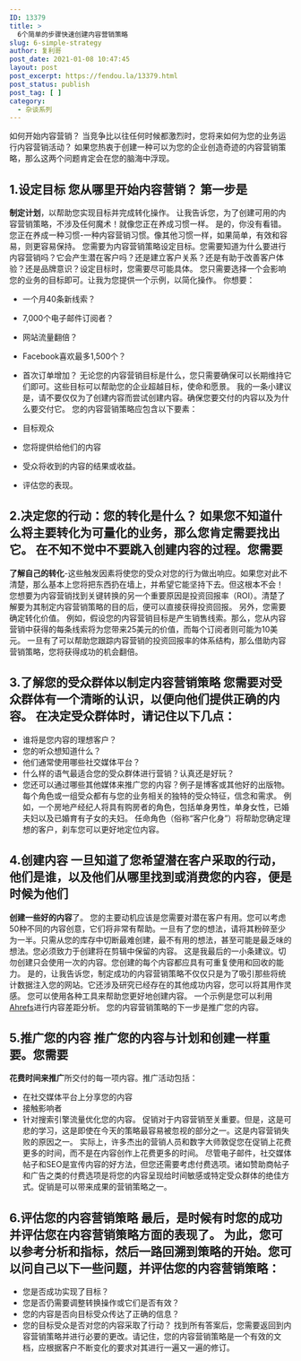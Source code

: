 ```yaml
---
ID: 13379
title: >
  6个简单的步骤快速创建内容营销策略
slug: 6-simple-strategy
author: 复利哥
post_date: 2021-01-08 10:47:45
layout: post
post_excerpt: https://fendou.la/13379.html
post_status: publish
post_tag: [ ]
category:
  - 杂谈系列
---
```

如何开始内容营销？ 当竞争比以往任何时候都激烈时，您将来如何为您的业务运行内容营销活动？ 如果您热衷于创建一种可以为您的企业创造奇迹的内容营销策略，那么这两个问题肯定会在您的脑海中浮现。 
## 1\.设定目标 您从哪里开始内容营销？ 第一步是

**制定计划**，以帮助您实现目标并完成转化操作。 让我告诉您，为了创建可用的内容营销策略，不涉及任何魔术！就像您正在养成习惯一样。 是的，你没有看错。您正在养成一种习惯-一种内容营销习惯。像其他习惯一样，如果简单，有效和容易，则更容易保持。 您需要为内容营销策略设定目标。您需要知道为什么要进行内容营销吗？它会产生潜在客户吗？还是建立客户关系？还是有助于改善客户体验？还是品牌意识？设定目标时，您需要尽可能具体。 您只需要选择一个会影响您的业务的目标即可。让我为您提供一个示例，以简化操作。 你想要： 
*   一个月40条新线索？
*   7,000个电子邮件订阅者？
*   网站流量翻倍？
*   Facebook喜欢最多1,500个？
*   首次订单增加？ 无论您的内容营销目标是什么，您只需要确保可以长期维持它们即可。这些目标可以帮助您的企业超越目标，使命和愿景。 我的一条小建议是，请不要仅仅为了创建内容而尝试创建内容。确保您要交付的内容以及为什么要交付它。 您的内容营销策略应包含以下要素： 

*   目标观众
*   您将提供给他们的内容
*   受众将收到的内容的结果或收益。
*   评估您的表现。

## 2\.决定您的行动：您的转化是什么？ 如果您不知道什么将主要转化为可量化的业务，那么您肯定需要找出它。 在不知不觉中不要跳入创建内容的过程。您需要

**了解自己的转化**-这些触发因素将使您的受众对您的行为做出响应。如果您对此不清楚，那么基本上您将把东西扔在墙上，并希望它能坚持下去。但这根本不会！ 您想要为内容营销找到关键转换的另一个重要原因是投资回报率（ROI）。清楚了解要为其制定内容营销策略的目的后，便可以直接获得投资回报。 另外，您需要确定转化价值。 例如，假设您的内容营销目标是产生销售线索。那么，您从内容营销中获得的每条线索将为您带来25美元的价值，而每个订阅者则可能为10美元。 一旦有了可以帮助您跟踪内容营销的投资回报率的体系结构，那么借助内容营销策略，您将获得成功的机会翻倍。 
## 3\.了解您的受众群体以制定内容营销策略 您需要对受众群体有一个清晰的认识，以便向他们提供正确的内容。 在决定受众群体时，请记住以下几点： 

*   谁将是您内容的理想客户？
*   您的听众想知道什么？
*   他们通常使用哪些社交媒体平台？
*   什么样的语气最适合您的受众群体进行营销？认真还是好玩？
*   您还可以通过哪些其他媒体来推广您的内容？例子是博客或其他好的出版物。 每个角色或一组受众都有与您的业务相关的独特的受众特征，信念和需求。 例如，一个房地产经纪人将具有购房者的角色，包括单身男性，单身女性，已婚夫妇以及已婚育有子女的夫妇。 任命角色（俗称“客户化身”）将帮助您确定理想的客户，刹车您可以更好地定位内容。 

## 4\.创建内容 一旦知道了您希望潜在客户采取的行动，他们是谁，以及他们从哪里找到或消费您的内容，便是时候为他们

**创建一些好的内容**了。 您的主要动机应该是您需要对潜在客户有用。您可以考虑50种不同的内容创意，它们将非常有帮助。一旦有了您的想法，请将其粉碎至少为一半。只需从您的库存中切断最难创建，最不有用的想法，甚至可能是最乏味的想法。您必须致力于创建将在剪辑中保留的内容。 这是我最后的一小条建议。切勿创建只会使用一次的内容。您创建的每个内容都应具有可重复使用和回收的能力。 是的，让我告诉您，制定成功的内容营销策略不仅仅只是为了吸引那些将统计数据注入您的网站。它还涉及研究已经存在的其他成功内容，您可以将其用作灵感。 您可以使用各种工具来帮助您更好地创建内容。 一个示例是您可以利用<a href="https://ahrefs.com/" target="_blank" rel="noopener">Ahrefs</a>进行内容差距分析。 您的内容营销策略的下一步是推广您的内容。 
## 5\.推广您的内容 推广您的内容与计划和创建一样重要。您需要

**花费时间来推广**所交付的每一项内容。推广活动包括： 
*   在社交媒体平台上分享您的内容
*   接触影响者
*   针对搜索引擎流量优化您的内容。 促销对于内容营销至关重要。但是，这是可悲的学习，这是即使在今天的策略最容易被忽视的部分之一。这是内容营销失败的原因之一。 实际上，许多杰出的营销人员和数字大师敦促您在促销上花费更多的时间，而不是在内容创作上花费更多的时间。 尽管电子邮件，社交媒体帖子和SEO是宣传内容的好方法，但您还需要考虑付费选项。诸如赞助商帖子和广告之类的付费选项是将您的内容呈现给时间敏感或特定受众群体的绝佳方式。促销是可以带来成果的营销策略之一。 

## 6\.评估您的内容营销策略 最后，是时候有时您的成功并评估您在内容营销策略方面的表现了。 为此，您可以参考分析和指标，然后一路回溯到策略的开始。您可以问自己以下一些问题，并评估您的内容营销策略： 

*   您是否成功实现了目标？
*   您是否仍需要调整转换操作或它们是否有效？
*   您的内容是否向目标受众传达了正确的信息？
*   您的目标受众是否对您的内容采取了行动？ 找到所有答案后，您需要返回到内容营销策略并进行必要的更改。请记住，您的内容营销策略是一个有效的文档，应根据客户不断变化的要求对其进行一遍又一遍的修订。